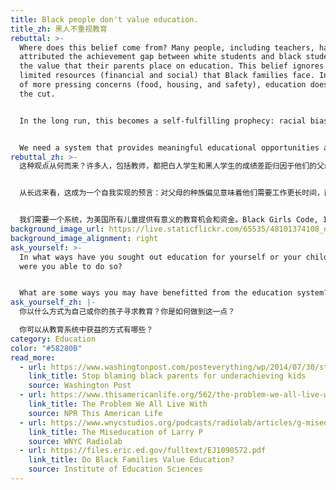 ```yaml
---
title: Black people don't value education.
title_zh: 黑人不重视教育
rebuttal: >-
  Where does this belief come from? Many people, including teachers, have
  attributed the achievement gap between white students and black students to
  the value that their parents place on education. This belief ignores the more
  limited resources (financial and social) that Black families face. In the face
  of more pressing concerns (food, housing, and safety), education doesn’t make
  the cut.


  In the long run, this becomes a self-fulfilling prophecy: racial bias against parents means they need to work longer hours and have limited resources to support their children; bias against Black children in school means less support from teachers; less support from both parents and teachers leads to fewer opportunities for children, who in turn can provide less opportunities to their own children, and so on.


  We need a system that provides meaningful educational opportunities and funding for all children in America. [Black Girls Code](https://www.blackgirlscode.com/what-we-do.html), [](https://inneractproject.org/about/)[Inneract Project](https://inneractproject.org/about/), and [Hip Hop Architecture](http://www.hiphoparchitecture.com/) are a few examples of community programs that show kids more diverse career paths forward.
rebuttal_zh: >-
  这种观点从何而来？许多人，包括教师，都把白人学生和黑人学生的成绩差距归因于他们的父母对教育的价值。这种信念忽视了黑人家庭面临更有限的（财力和社会）资源。他们会面对更紧迫的问题（食品、住房和安全），教育支出不得不削减。


  从长远来看，这成为一个自我实现的预言：对父母的种族偏见意味着他们需要工作更长时间，而且只有有限的资源来支持他们的孩子；在学校对黑人儿童的偏见意味着教师的对他们的教导减少；父母和教师的支持减少，导致儿童的机会减少，而儿童长大后能为自己的孩子提供的机会也相应减少，循环往复。


  我们需要一个系统，为美国所有儿童提供有意义的教育机会和资金。Black Girls Code, Inneract Project, 和Hip Hop Architecture是社区教育项目的例子，这些项目向孩子们展示了更多样化的职业发展道路。
background_image_url: https://live.staticflickr.com/65535/48101374108_de39b771b0_b.jpg
background_image_alignment: right
ask_yourself: >-
  In what ways have you sought out education for yourself or your children? How
  were you able to do so?


  What are some ways you may have benefitted from the education system?
ask_yourself_zh: |-
  你以什么方式为自己或你的孩子寻求教育？你是如何做到这一点？

  你可以从教育系统中获益的方式有哪些？
category: Education
color: "#58280B"
read_more:
  - url: https://www.washingtonpost.com/posteverything/wp/2014/07/30/stop-blaming-black-parents-for-underachieving-kids/
    link_title: Stop blaming black parents for underachieving kids
    source: Washington Post
  - url: https://www.thisamericanlife.org/562/the-problem-we-all-live-with-part-one
    link_title: The Problem We All Live With
    source: NPR This American Life
  - url: https://www.wnycstudios.org/podcasts/radiolab/articles/g-miseducation-larry-p
    link_title: The Miseducation of Larry P
    source: WNYC Radiolab
  - url: https://files.eric.ed.gov/fulltext/EJ1090572.pdf
    link_title: Do Black Families Value Education?
    source: Institute of Education Sciences
---
```

